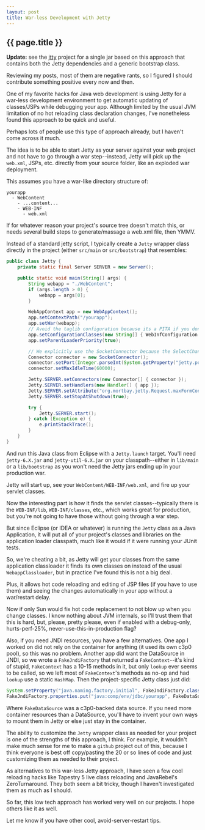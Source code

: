```yaml
---
layout: post
title: War-less Development with Jetty
---
```


<h2>{{ page.title }}</h2>

**Update:** see the [jtty](http://github.com/stephenh/jtty) project for a single jar based on this approach that contains both the Jetty dependencies and a generic bootstrap class.

Reviewing my posts, most of them are negative rants, so I figured I should contribute something positive every now and then.

One of my favorite hacks for Java web development is using Jetty for a war-less development environment to get automatic updating of classes/JSPs while debugging your app. Although limited by the usual JVM limitation of no hot reloading class declaration changes, I've nonetheless found this approach to be quick and useful.

Perhaps lots of people use this type of approach already, but I haven't come across it much.

The idea is to be able to start Jetty as your server against your web project and not have to go through a war step--instead, Jetty will pick up the `web.xml`, JSPs, etc. directly from your source folder, like an exploded war deployment.

This assumes you have a war-like directory structure of:

```plain
yourapp
  - WebContent
    - ...content...
    - WEB-INF
      - web.xml
```

If for whatever reason your project's source tree doesn't match this, or needs several build steps to generate/massage a web.xml file, then YMMV.

Instead of a standard jetty script, I typically create a `Jetty` wrapper class directly in the project (either `src/main` or `src/bootstrap`) that resembles:

```java
public class Jetty {
    private static final Server SERVER = new Server();

    public static void main(String[] args) {
        String webapp = "./WebContent";
        if (args.length > 0) {
            webapp = args[0];
        }

        WebAppContext app = new WebAppContext();
        app.setContextPath("/yourapp");
        app.setWar(webapp);
        // Avoid the taglib configuration because its a PITA if you don't have a net connection
        app.setConfigurationClasses(new String[] { WebInfConfiguration.class.getName(), WebXmlConfiguration.class.getName() });
        app.setParentLoaderPriority(true);

        // We explicitly use the SocketConnector because the SelectChannelConnector locks files
        Connector connector = new SocketConnector();
        connector.setPort(Integer.parseInt(System.getProperty("jetty.port", "8080")));
        connector.setMaxIdleTime(60000);

        Jetty.SERVER.setConnectors(new Connector[] { connector });
        Jetty.SERVER.setHandlers(new Handler[] { app });
        Jetty.SERVER.setAttribute("org.mortbay.jetty.Request.maxFormContentSize", 0);
        Jetty.SERVER.setStopAtShutdown(true);

        try {
            Jetty.SERVER.start();
        } catch (Exception e) {
            e.printStackTrace();
        }
    }
}
```

And run this Java class from Eclipse with a `Jetty.launch` target. You'll need `jetty-6.X.jar` and `jetty-util-6.X.jar` on your classpath--either in `lib/main` or a `lib/bootstrap` as you won't need the Jetty jars ending up in your production war.

Jetty will start up, see your `WebContent/WEB-INF/web.xml`, and fire up your servlet classes.

Now the interesting part is how it finds the servlet classes--typically there is the `WEB-INF/lib`, `WEB-INF/classes`, etc., which works great for production, but you're not going to have those without going through a war step.

But since Eclipse (or IDEA or whatever) is running the `Jetty` class as a Java Application, it will put all of your project's classes and libraries on the application loader classpath, much like it would if it were running your JUnit tests.

So, we're cheating a bit, as Jetty will get your classes from the same application classloader it finds its own classes on instead of the usual `WebappClassloader`, but in practice I've found this is not a big deal.

Plus, it allows hot code reloading and editing of JSP files (if you have to use them) and seeing the changes automatically in your app without a war/restart delay.

Now if only Sun would fix hot code replacement to not blow up when you change classes. I know nothing about JVM internals, so I'll trust them that this is hard, but, please, pretty please, even if enabled with a debug-only, hurts-perf-25%, never-use-this-in-production flag?

Also, if you need JNDI resources, you have a few alternatives. One app I worked on did not rely on the container for anything (it used its own c3p0 pool), so this was no problem. Another app did want the DataSource in JNDI, so we wrote a `FakeJndiFactory` that returned a `FakeContext`--it's kind of stupid, `FakeContext` has a 10-15 methods in it, but only `lookup` ever seems to be called, so we left most of `FakeContext`'s methods as no-op and had `lookup` use a static `HashMap`. Then the project-specific Jetty class just did:

```java
System.setProperty("java.naming.factory.initial", FakeJndiFactory.class.getName());
FakeJndiFactory.properties.put("java:comp/env/jdbc/yourapp", FakeDataSource.getDataSource());
```

Where `FakeDataSource` was a c3p0-backed data source. If you need more container resources than a DataSource, you'll have to invent your own ways to mount them in Jetty or else just stay in the container.

The ability to customize the `Jetty` wrapper class as needed for your project is one of the strengths of this approach, I think. For example, it wouldn't make much sense for me to make a `github` project out of this, because I think everyone is best off copy/pasting the 20 or so lines of code and just customizing them as needed to their project.

As alternatives to this war-less Jetty approach, I have seen a few cool reloading hacks like Tapestry 5 live class reloading and JavaRebel's ZeroTurnaround. They both seem a bit tricky, though I haven't investigated them as much as I should.

So far, this low tech approach has worked very well on our projects. I hope
others like it as well.

Let me know if you have other cool, avoid-server-restart tips.

